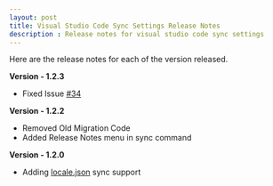 ```yaml
---
layout: post
title: Visual Studio Code Sync Settings Release Notes
description : Release notes for visual studio code sync settings
---
```

Here are the release notes for each of the version released.




**Version - 1.2.3**


* Fixed Issue [#34](https://github.com/shanalikhan/code-settings-sync/issues/34)


**Version - 1.2.2**


* Removed Old Migration Code
* Added Release Notes menu in sync command

**Version - 1.2.0**


* Adding [locale.json](https://code.visualstudio.com/docs/customization/locales) sync support
